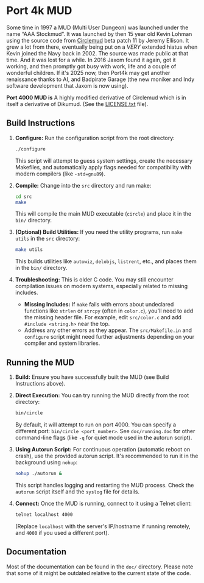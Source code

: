 # Port 4k MUD

Some time in 1997 a MUD (Multi User Dungeon) was launched under the name “AAA Stockmud”. It was launched by then 15 year old Kevin Lohman using the source code from [Circlemud](http://circlemud.org) beta patch 11 by Jeremy Ellison. It grew a lot from there, eventually being put on a *VERY* extended hiatus when Kevin joined the Navy back in 2002. The source was made public at that time. And it was lost for a while. In 2016 Jaxom found it again, got it working, and then promptly got busy with work, life and a couple of wonderful children. If it's 2025 now, then Port4k may get another renaissance thanks to AI, and Badpirate Garage (the new moniker  and Indy software development that Jaxom is now using). 

**Port 4000 MUD is** A highly modified derivative of Circlemud which is in itself a derivative of Dikumud. (See the [LICENSE.txt](LICENSE.txt) file).

## Build Instructions

1.  **Configure:** Run the configuration script from the root directory:
    ```bash
    ./configure
    ```
    This script will attempt to guess system settings, create the necessary Makefiles, and automatically apply flags needed for compatibility with modern compilers (like `-std=gnu89`).

2.  **Compile:** Change into the `src` directory and run make:
    ```bash
    cd src
    make
    ```
    This will compile the main MUD executable (`circle`) and place it in the `bin/` directory.

3.  **(Optional) Build Utilities:** If you need the utility programs, run `make utils` in the `src` directory:
    ```bash
    make utils
    ```
    This builds utilities like `autowiz`, `delobjs`, `listrent`, etc., and places them in the `bin/` directory.

4.  **Troubleshooting:** This is older C code. You may still encounter compilation issues on modern systems, especially related to missing includes. 
    *   **Missing Includes:** If `make` fails with errors about undeclared functions like `strlen` or `strcpy` (often in `color.c`), you'll need to add the missing header file. For example, edit `src/color.c` and add `#include <string.h>` near the top.
    *   Address any other errors as they appear. The `src/Makefile.in` and `configure` script might need further adjustments depending on your compiler and system libraries.

## Running the MUD

1.  **Build:** Ensure you have successfully built the MUD (see Build Instructions above).

2.  **Direct Execution:** You can try running the MUD directly from the root directory:
    ```bash
    bin/circle
    ```
    By default, it will attempt to run on port 4000. You can specify a different port: `bin/circle <port_number>`. See `doc/running.doc` for other command-line flags (like `-q` for quiet mode used in the autorun script).

3.  **Using Autorun Script:** For continuous operation (automatic reboot on crash), use the provided autorun script. It's recommended to run it in the background using `nohup`:
    ```bash
    nohup ./autorun &
    ```
    This script handles logging and restarting the MUD process. Check the `autorun` script itself and the `syslog` file for details.

4.  **Connect:** Once the MUD is running, connect to it using a Telnet client:
    ```bash
    telnet localhost 4000
    ```
    (Replace `localhost` with the server's IP/hostname if running remotely, and `4000` if you used a different port).

## Documentation

Most of the documentation can be found in the `doc/` directory. Please note that some of it might be outdated relative to the current state of the code.